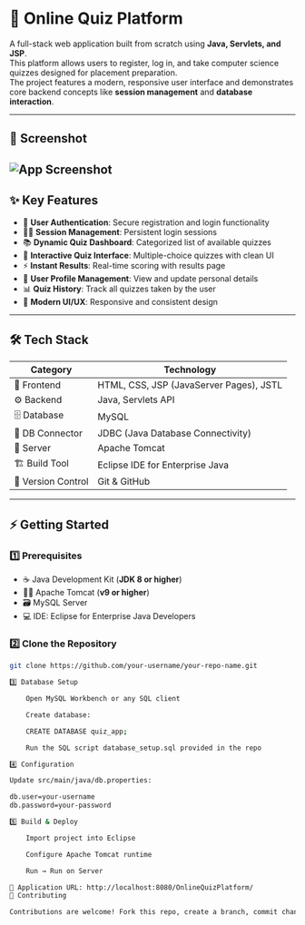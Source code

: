 # 📝 Online Quiz Platform  

A full-stack web application built from scratch using **Java, Servlets, and JSP**.  
This platform allows users to register, log in, and take computer science quizzes designed for placement preparation.  
The project features a modern, responsive user interface and demonstrates core backend concepts like **session management** and **database interaction**.  

---

## 📸 Screenshot  
![App Screenshot](https://your-screenshot-link-here)  
---

## ✨ Key Features  
- 🔐 **User Authentication**: Secure registration and login functionality  
- 🧑‍💻 **Session Management**: Persistent login sessions  
- 📚 **Dynamic Quiz Dashboard**: Categorized list of available quizzes  
- 📝 **Interactive Quiz Interface**: Multiple-choice quizzes with clean UI  
- ⚡ **Instant Results**: Real-time scoring with results page  
- 👤 **User Profile Management**: View and update personal details  
- 📊 **Quiz History**: Track all quizzes taken by the user  
- 🎨 **Modern UI/UX**: Responsive and consistent design  

---

## 🛠️ Tech Stack  

| Category         | Technology |
|------------------|---------------------------------------------|
| 🎨 Frontend      | HTML, CSS, JSP (JavaServer Pages), JSTL     |
| ⚙️ Backend       | Java, Servlets API                          |
| 🗄️ Database      | MySQL                                       |
| 🔌 DB Connector  | JDBC (Java Database Connectivity)           |
| 🚀 Server        | Apache Tomcat                              |
| 🏗️ Build Tool    | Eclipse IDE for Enterprise Java             |
| 🔄 Version Control | Git & GitHub                              |

---

## ⚡ Getting Started  

### 1️⃣ Prerequisites  
- ☕ Java Development Kit (**JDK 8 or higher**)  
- 🐱‍👤 Apache Tomcat (**v9 or higher**)  
- 🗃️ MySQL Server  
- 💻 IDE: Eclipse for Enterprise Java Developers  

### 2️⃣ Clone the Repository  
```bash
git clone https://github.com/your-username/your-repo-name.git

3️⃣ Database Setup

    Open MySQL Workbench or any SQL client

    Create database:

    CREATE DATABASE quiz_app;

    Run the SQL script database_setup.sql provided in the repo

4️⃣ Configuration

Update src/main/java/db.properties:

db.user=your-username
db.password=your-password

5️⃣ Build & Deploy

    Import project into Eclipse

    Configure Apache Tomcat runtime

    Run → Run on Server

📍 Application URL: http://localhost:8080/OnlineQuizPlatform/
🤝 Contributing

Contributions are welcome! Fork this repo, create a branch, commit changes, and open a PR.
